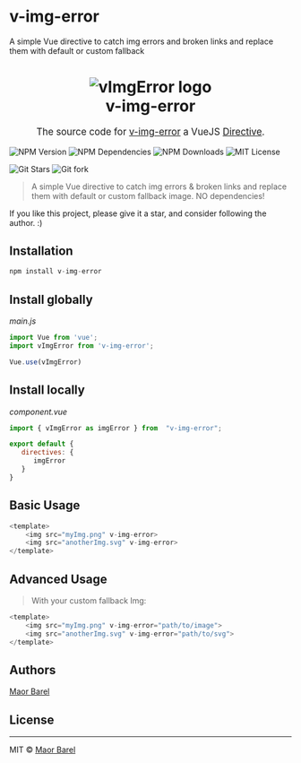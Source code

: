 # v-img-error
 A simple Vue directive to catch img errors and broken links and replace them with default or custom fallback


<h1 align="center">
    <img src="https://i.ibb.co/0cL1wQ5/d440mmj72v2vi7ad76ir-2.jpg" alt="vImgError logo" />
    <br>
    v-img-error
    <br>
</h1>
<p align="center" style="font-size: 1.2em;">
    The source code for <a href="https://www.npmjs.com/package/v-img-error">v-img-error</a> a VueJS <a href="https://vuejs.org/v2/guide/custom-directive.html">Directive</a>.
</p>


![NPM Version](https://img.shields.io/npm/v/v-img-error?style=flat-square)
![NPM Dependencies](https://img.shields.io/david/maorbarel/v-img-error?style=flat-square)
![NPM Downloads](https://img.shields.io/npm/dt/v-img-error?style=flat-square)
![MIT License](https://img.shields.io/github/license/maorbarel/v-img-error?style=flat-square?style=flat-square)
<br>

![Git Stars](https://img.shields.io/github/stars/maorbarel?style=social)
![Git fork](https://img.shields.io/github/forks/maorbarel/v-img-error?style=social)

> A simple Vue directive to catch img errors & broken links and replace them with default or custom fallback image.
> NO dependencies!

If you like this project, please give it a star, and consider following the author. :)
<br>
## Installation
```js
npm install v-img-error
```

## Install globally
_main.js_
```js
import Vue from 'vue';
import vImgError from 'v-img-error';

Vue.use(vImgError)
```

## Install locally
_component.vue_
```js
import { vImgError as imgError } from  "v-img-error";

export default {
   directives: {
      imgError
   }
}
```
## Basic Usage
```js
<template>
    <img src="myImg.png" v-img-error>
    <img src="anotherImg.svg" v-img-error>
</template>
```

## Advanced Usage
> With your custom fallback Img:
```js
<template>
    <img src="myImg.png" v-img-error="path/to/image">
    <img src="anotherImg.svg" v-img-error="path/to/svg">
</template>
```

## Authors
[Maor Barel](https://www.linkedin.com/in/maorbarel "Personal website")

## License
---
MIT © [Maor Barel](https://www.linkedin.com/in/maorbarel "Personal website")

